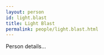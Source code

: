 ```yaml
---
layout: person
id: light.blast
title: Light Blast
permalink: people/light.blast.html
---
```


Person details...